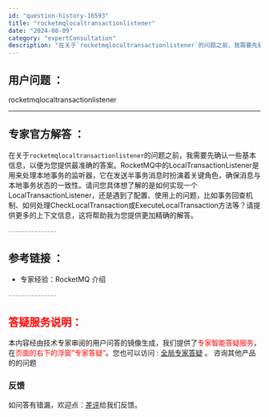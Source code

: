```yaml
---
id: "question-history-16593"
title: "rocketmqlocaltransactionlistener"
date: "2024-08-09"
category: "expertConsultation"
description: "在关于`rocketmqlocaltransactionlistener`的问题之前，我需要先确认一些基本信息，以便为您提供最准确的答案。RocketMQ中的LocalTransactionListener是用来处理本地事务的监听器，它在发送半事务消息时扮演着关键角色，确保消息与本地事务状态的一致性"
---
```


## 用户问题 ： 
 rocketmqlocaltransactionlistener  

---------------
## 专家官方解答 ：

在关于`rocketmqlocaltransactionlistener`的问题之前，我需要先确认一些基本信息，以便为您提供最准确的答案。RocketMQ中的LocalTransactionListener是用来处理本地事务的监听器，它在发送半事务消息时扮演着关键角色，确保消息与本地事务状态的一致性。请问您具体想了解的是如何实现一个LocalTransactionListener，还是遇到了配置、使用上的问题，比如事务回查机制、如何处理CheckLocalTransaction或ExecuteLocalTransaction方法等？请提供更多的上下文信息，这将帮助我为您提供更加精确的解答。


<font color="#949494">---------------</font> 


## 参考链接 ：

* 专家经验：RocketMQ 介绍 


 <font color="#949494">---------------</font> 
 


## <font color="#FF0000">答疑服务说明：</font> 

本内容经由技术专家审阅的用户问答的镜像生成，我们提供了<font color="#FF0000">专家智能答疑服务</font>，在<font color="#FF0000">页面的右下的浮窗”专家答疑“</font>。您也可以访问 : [全局专家答疑](https://answer.opensource.alibaba.com/docs/intro) 。 咨询其他产品的的问题

### 反馈
如问答有错漏，欢迎点：[差评](https://ai.nacos.io/user/feedbackByEnhancerGradePOJOID?enhancerGradePOJOId=16600)给我们反馈。
